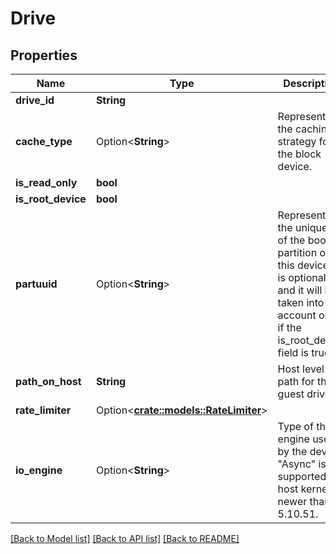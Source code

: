 # Drive

## Properties

Name | Type | Description | Notes
------------ | ------------- | ------------- | -------------
**drive_id** | **String** |  | 
**cache_type** | Option<**String**> | Represents the caching strategy for the block device. | [optional][default to Unsafe]
**is_read_only** | **bool** |  | 
**is_root_device** | **bool** |  | 
**partuuid** | Option<**String**> | Represents the unique id of the boot partition of this device. It is optional and it will be taken into account only if the is_root_device field is true. | [optional]
**path_on_host** | **String** | Host level path for the guest drive | 
**rate_limiter** | Option<[**crate::models::RateLimiter**](RateLimiter.md)> |  | [optional]
**io_engine** | Option<**String**> | Type of the IO engine used by the device. \"Async\" is supported on host kernels newer than 5.10.51. | [optional][default to Sync]

[[Back to Model list]](../README.md#documentation-for-models) [[Back to API list]](../README.md#documentation-for-api-endpoints) [[Back to README]](../README.md)


